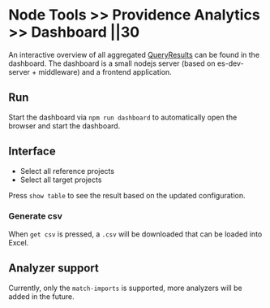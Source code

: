 # Node Tools >> Providence Analytics >> Dashboard ||30

An interactive overview of all aggregated [QueryResults](../../../docs/node-tools/providence-analytics/QueryResult.md) can be found in the dashboard.
The dashboard is a small nodejs server (based on es-dev-server + middleware) and a frontend
application.

## Run

Start the dashboard via `npm run dashboard` to automatically open the browser and start the dashboard.

## Interface

- Select all reference projects
- Select all target projects

Press `show table` to see the result based on the updated configuration.

### Generate csv

When `get csv` is pressed, a `.csv` will be downloaded that can be loaded into Excel.

## Analyzer support

Currently, only the `match-imports` is supported, more analyzers will be added in the future.
